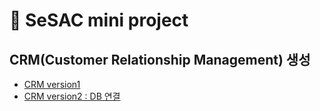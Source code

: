 # 🌱 SeSAC mini project

## CRM(Customer Relationship Management) 생성

- [CRM version1]()
- [CRM version2 : DB 연결]()
